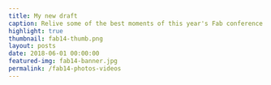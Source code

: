 ```yaml
---
title: My new draft
caption: Relive some of the best moments of this year's Fab conference!
highlight: true
thumbnail: fab14-thumb.png
layout: posts
date: 2018-06-01 00:00:00
featured-img: fab14-banner.jpg
permalink: /fab14-photos-videos
---
```

